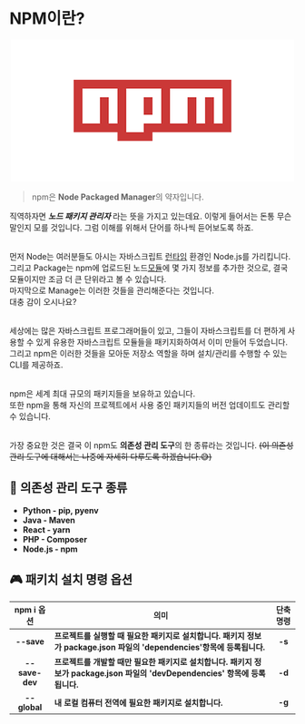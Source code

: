 # NPM이란?
<div align="center">
    <img src="./img/logo.png">
</div>

> npm은 **Node Packaged Manager**의 약자입니다.

직역하자면 ***노드 패키지 관리자*** 라는 뜻을 가지고 있는데요. 이렇게 들어서는 돈통 무슨 말인지 모를 것입니다.
그럼 이해를 위해서 단어를 하나씩 듣어보도록 하죠.<br><br>

먼저 Node는 여러분들도 아시는 자바스크립트 [런타임](https://github.com/songyouhyun/External-Brain/blob/master/ETC/ETC.md#%EB%9F%B0%ED%83%80%EC%9E%84%EC%9D%B4%EB%9E%80) 환경인 Node.js를 가리킵니다.<br>
그리고 Package는 npm에 업로드된 노드[모듈](https://github.com/songyouhyun/External-Brain/blob/master/ETC/ETC.md#%EB%AA%A8%EB%93%88module%EC%9D%B4%EB%9E%80)에 몇 가지 정보를 추가한 것으로,
결국 모듈이지만 조금 더 큰 단위라고 볼 수 있습니다.<br>
마지막으로 Manage는 이러한 것들을 관리해준다는 것입니다.<br>
대충 감이 오시나요?<br><br>

세상에는 많은 자바스크립트 프로그래머들이 있고, 그들이 자바스크립트를 더 편하게 사용할 수 있게 유용한 자바스크립트 모듈들을  패키지화하여서 이미 만들어 두었습니다.<br>
그리고 npm은 이러한 것들을 모아둔 저장소 역할을 하며 설치/관리를 수행할 수 있는 CLI를 제공하죠.<br><br>

npm은 세계 최대 규모의 패키지들을 보유하고 있습니다.<br>
또한 npm을 통해 자신의 프로젝트에서 사용 중인 패키지들의 버전 업데이트도 관리할 수 있습니다.<br><br>

가장 중요한 것은 결국 이 npm도 **의존성 관리 도구**의 한 종류라는 것입니다.
~~(이 의존성 관리 도구에 대해서는 나중에 자세히 다루도록 하겠습니다.😅)~~

## 📌 의존성 관리 도구 종류
<B>

- Python - pip, pyenv
- Java - Maven
- React - yarn
- PHP - Composer
- Node.js - npm

## 🎮 패키치 설치 명령 옵션
|npm i 옵션|의미|단축 명령|
|:---:|---|:---:|
|--save|프로젝트를 실행할 때 필요한 패키지로 설치합니다. 패키지 정보가 package.json 파일의 'dependencies'항목에 등록됩니다.|-s|
|--save-dev|프로젝트를 개발할 때만 필요한 패키지로 설치합니다. 패키지 정보가 package.json 파일의 'devDependencies' 항목에 등록됩니다.|-d|
|--global|내 로컬 컴퓨터 전역에 필요한 패키지로 설치합니다.|-g|